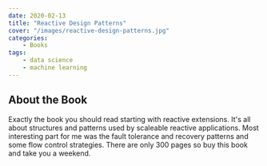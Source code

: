 ```yaml
---
date: 2020-02-13
title: "Reactive Design Patterns"
cover: "/images/reactive-design-patterns.jpg"
categories:
    - Books
tags:
    - data science
    - machine learning
---
```


## About the Book

Exactly the book you should read starting with reactive extensions. It's all about structures and patterns used by scaleable reactive applications. Most interesting part for me was the fault tolerance and recovery patterns and some flow control strategies. There are only 300 pages so buy this book and take you a weekend. 
